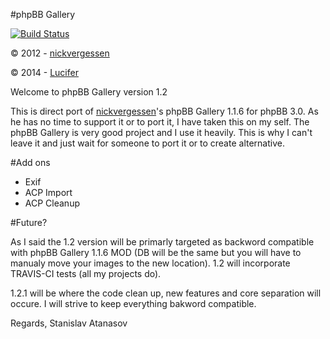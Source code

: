 #phpBB Gallery

[![Build Status](https://travis-ci.org/satanasov/phpbbgallery.svg?branch=master)](https://travis-ci.org/satanasov/phpbbgallery)

© 2012 - [nickvergessen](http://www.flying-bits.org)

© 2014 - [Lucifer](http://www.anavaro.com)

Welcome to phpBB Gallery version 1.2

This is direct port of [nickvergessen](https://github.com/nickvergessen)'s phpBB Gallery 1.1.6 for phpBB 3.0. As he has no time to support it or to port it, I have taken this on my self. The phpBB Gallery is very good project and I use it heavily. This is why I can't leave it and just wait for someone to port it or to create alternative.



#Add ons
 - Exif
 - ACP Import
 - ACP Cleanup

#Future?

As I said the 1.2 version will be primarly targeted as backword compatible with phpBB Gallery 1.1.6 MOD (DB will be the same but you will have to manualy move your images to the new location). 1.2 will incorporate TRAVIS-CI tests (all my projects do).

1.2.1 will be where the code clean up, new features and core separation will occure. I will strive to keep everything bakword compatible.

Regards,
Stanislav Atanasov

